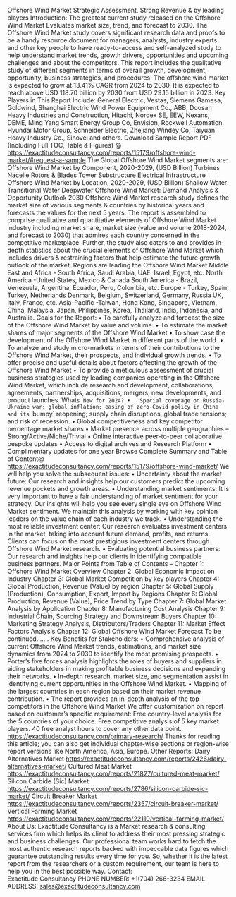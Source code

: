 Offshore Wind Market Strategic Assessment, Strong Revenue & by leading players 
Introduction:
The greatest current  study released on the Offshore Wind Market Evaluates market size, trend, and forecast to 2030. The Offshore Wind Market study covers significant research data and proofs to be a handy resource document for managers, analysts, industry experts and other key people to have ready-to-access and self-analyzed study to help understand market trends, growth drivers, opportunities and upcoming challenges and about the competitors. This report includes the qualitative study of different segments in terms of overall growth, development, opportunity, business strategies, and procedures. 
The offshore wind market is expected to grow at 13.41% CAGR from 2024 to 2030. It is expected to reach above USD 118.70 billion by 2030 from USD 29.15 billion in 2023.
Key Players in This Report Include: 
General Electric, Vestas, Siemens Gamesa, Goldwind, Shanghai Electric Wind Power Equipment Co., ABB, Doosan Heavy Industries and Construction, Hitachi, Nordex SE, EEW, Nexans, DEME, Ming Yang Smart Energy Group Co, Envision, Rockwell Automation, Hyundai Motor Group, Schneider Electric, Zhejiang Windey Co, Taiyuan Heavy Industry Co., Sinovel and others.
Download Sample Report PDF (Including Full TOC, Table & Figures) @ 
https://exactitudeconsultancy.com/reports/15179/offshore-wind-market/#request-a-sample
The Global Offshore Wind Market segments are:
Offshore Wind Market by Component, 2020-2029, (USD Billion)
Turbines
Nacelle
Rotors & Blades
Tower
Substructure
Electrical Infrastructure
Offshore Wind Market by Location, 2020-2029, (USD Billion)
Shallow Water
Transitional Water
Deepwater
Offshore Wind Market: Demand Analysis & Opportunity Outlook 2030
Offshore Wind Market research study defines the market size of various segments & countries by historical years and forecasts the values for the next 5 years. The report is assembled to comprise qualitative and quantitative elements of Offshore Wind Market industry including market share, market size (value and volume 2018-2024, and forecast to 2030) that admires each country concerned in the competitive marketplace. Further, the study also caters to and provides in-depth statistics about the crucial elements of Offshore Wind Market which includes drivers & restraining factors that help estimate the future growth outlook of the market.
Regions are leading the Offshore Wind Market
Middle East and Africa - South Africa, Saudi Arabia, UAE, Israel, Egypt, etc.
North America -United States, Mexico & Canada
South America - Brazil, Venezuela, Argentina, Ecuador, Peru, Colombia, etc.
Europe - Turkey, Spain, Turkey, Netherlands Denmark, Belgium, Switzerland, Germany, Russia UK, Italy, France, etc.
Asia-Pacific -Taiwan, Hong Kong, Singapore, Vietnam, China, Malaysia, Japan, Philippines, Korea, Thailand, India, Indonesia, and Australia.
Goals for the Report:
•	To carefully analyze and forecast the size of the Offshore Wind Market by value and volume.
•	To estimate the market shares of major segments of the Offshore Wind Market 
•	To show case the development of the Offshore Wind Market in different parts of the world.
•	To analyze and study micro-markets in terms of their contributions to the Offshore Wind Market, their prospects, and individual growth trends.
•	To offer precise and useful details about factors affecting the growth of the Offshore Wind Market 
•	To provide a meticulous assessment of crucial business strategies used by leading companies operating in the Offshore Wind Market, which include research and development, collaborations, agreements, partnerships, acquisitions, mergers, new developments, and product launches.
What`s New for 2024?
•	Special coverage on Russia-Ukraine war; global inflation; easing of zero-Covid policy in China and its `bumpy` reopening; supply chain disruptions, global trade tensions; and risk of recession.
•	Global competitiveness and key competitor percentage market shares
•	Market presence across multiple geographies – Strong/Active/Niche/Trivial
•	Online interactive peer-to-peer collaborative bespoke updates
•	Access to digital archives and Research Platform
•	Complimentary updates for one year
Browse Complete Summary and Table of Content@  
https://exactitudeconsultancy.com/reports/15179/offshore-wind-market/
We will help you solve the subsequent issues:
•	Uncertainty about the market future: Our research and insights help our customers predict the upcoming revenue pockets and growth areas.
•	Understanding market sentiments: It is very important to have a fair understanding of market sentiment for your strategy. Our insights will help you see every single eye on Offshore Wind Market sentiment. We maintain this analysis by working with key opinion leaders on the value chain of each industry we track.
•	Understanding the most reliable investment center: Our research evaluates investment centers in the market, taking into account future demand, profits, and returns. Clients can focus on the most prestigious investment centers through Offshore Wind Market research.
•	Evaluating potential business partners: Our research and insights help our clients in identifying compatible business partners.
Major Points from Table of Contents –
Chapter 1: Offshore Wind Market Overview
Chapter 2: Global Economic Impact on Industry
Chapter 3: Global Market Competition by key players
Chapter 4: Global Production, Revenue (Value) by region
Chapter 5: Global Supply (Production), Consumption, Export, Import by Regions
Chapter 6: Global Production, Revenue (Value), Price Trend by Type
Chapter 7: Global Market Analysis by Application
Chapter 8: Manufacturing Cost Analysis
Chapter 9: Industrial Chain, Sourcing Strategy and Downstream Buyers
Chapter 10: Marketing Strategy Analysis, Distributors/Traders
Chapter 11: Market Effect Factors Analysis
Chapter 12: Global Offshore Wind Market Forecast
To be continued…….
Key Benefits for Stakeholders:
•	Comprehensive analysis of current Offshore Wind Market trends, estimations, and market size dynamics from 2024 to 2030 to identify the most promising prospects.
•	Porter’s five forces analysis highlights the roles of buyers and suppliers in aiding stakeholders in making profitable business decisions and expanding their networks.
•	In-depth research, market size, and segmentation assist in identifying current opportunities in the Offshore Wind Market.
•	Mapping of the largest countries in each region based on their market revenue contribution.
•	The report provides an in-depth analysis of the top competitors in the Offshore Wind Market
We offer customization on report based on customer’s specific requirement:
Free country-level analysis for the 5 countries of your choice.
Free competitive analysis of 5 key market players.
40 free analyst hours to cover any other data point.
https://exactitudeconsultancy.com/primary-research/
Thanks for reading this article; you can also get individual chapter-wise sections or region-wise report versions like North America, Asia, Europe.
Other Reports:
Dairy Alternatives Market
https://exactitudeconsultancy.com/reports/2426/dairy-alternatives-market/
Cultured Meat Market
https://exactitudeconsultancy.com/reports/21827/cultured-meat-market/
Silicon Carbide (Sic) Market
https://exactitudeconsultancy.com/reports/2786/silicon-carbide-sic-market/
Circuit Breaker Market
https://exactitudeconsultancy.com/reports/2357/circuit-breaker-market/
Vertical Farming Market
https://exactitudeconsultancy.com/reports/22110/vertical-farming-market/
About Us:
Exactitude Consultancy is a Market research & consulting services firm which helps its client to address their most pressing strategic and business challenges. Our professional team works hard to fetch the most authentic research reports backed with impeccable data figures which guarantee outstanding results every time for you. So, whether it is the latest report from the researchers or a custom requirement, our team is here to help you in the best possible way.
Contact:  
Exactitude Consultancy
PHONE NUMBER: +1(704) 266-3234
EMAIL ADDRESS: sales@exactitudeconsultancy.com
